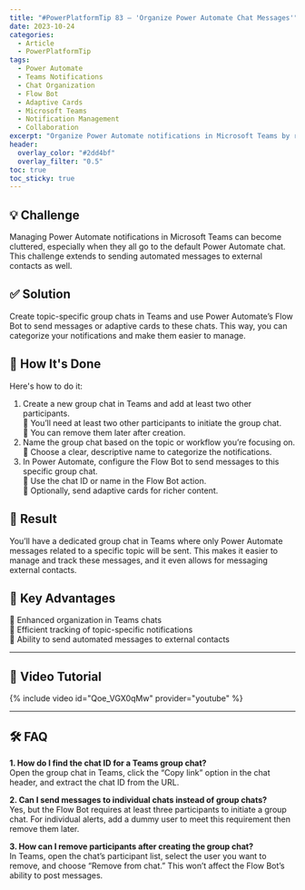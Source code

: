 ```yaml
---
title: "#PowerPlatformTip 83 – 'Organize Power Automate Chat Messages'"
date: 2023-10-24
categories:
  - Article
  - PowerPlatformTip
tags:
  - Power Automate
  - Teams Notifications
  - Chat Organization
  - Flow Bot
  - Adaptive Cards
  - Microsoft Teams
  - Notification Management
  - Collaboration
excerpt: "Organize Power Automate notifications in Microsoft Teams by routing messages to topic-specific group chats—reduce clutter, improve collaboration, and streamline workflow communication."
header:
  overlay_color: "#2dd4bf"
  overlay_filter: "0.5"
toc: true
toc_sticky: true
---
```


## 💡 Challenge
Managing Power Automate notifications in Microsoft Teams can become cluttered, especially when they all go to the default Power Automate chat. This challenge extends to sending automated messages to external contacts as well.

## ✅ Solution
Create topic-specific group chats in Teams and use Power Automate’s Flow Bot to send messages or adaptive cards to these chats. This way, you can categorize your notifications and make them easier to manage.

## 🔧 How It's Done
Here's how to do it:
1. Create a new group chat in Teams and add at least two other participants.  
   🔸 You’ll need at least two other participants to initiate the group chat.  
   🔸 You can remove them later after creation.
2. Name the group chat based on the topic or workflow you’re focusing on.  
   🔸 Choose a clear, descriptive name to categorize the notifications.
3. In Power Automate, configure the Flow Bot to send messages to this specific group chat.  
   🔸 Use the chat ID or name in the Flow Bot action.  
   🔸 Optionally, send adaptive cards for richer content.

## 🎉 Result
You’ll have a dedicated group chat in Teams where only Power Automate messages related to a specific topic will be sent. This makes it easier to manage and track these messages, and it even allows for messaging external contacts.

## 🌟 Key Advantages
🔸 Enhanced organization in Teams chats  
🔸 Efficient tracking of topic-specific notifications  
🔸 Ability to send automated messages to external contacts  

---

## 🎥 Video Tutorial
{% include video id="Qoe_VGX0qMw" provider="youtube" %}

---

## 🛠️ FAQ
**1. How do I find the chat ID for a Teams group chat?**  
Open the group chat in Teams, click the “Copy link” option in the chat header, and extract the chat ID from the URL.

**2. Can I send messages to individual chats instead of group chats?**  
Yes, but the Flow Bot requires at least three participants to initiate a group chat. For individual alerts, add a dummy user to meet this requirement then remove them later.

**3. How can I remove participants after creating the group chat?**  
In Teams, open the chat’s participant list, select the user you want to remove, and choose “Remove from chat.” This won’t affect the Flow Bot’s ability to post messages.
